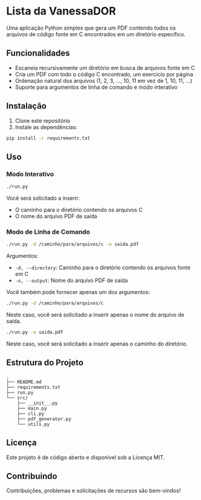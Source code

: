 # Lista da VanessaDOR

Uma aplicação Python simples que gera um PDF contendo todos os arquivos de código fonte em C encontrados em um diretório específico.

## Funcionalidades

- Escaneia recursivamente um diretório em busca de arquivos fonte em C
- Cria um PDF com todo o código C encontrado, um exercício por página
- Ordenação natural dos arquivos (1, 2, 3, ..., 10, 11 em vez de 1, 10, 11, ...)
- Suporte para argumentos de linha de comando e modo interativo

## Instalação

1. Clone este repositório
2. Instale as dependências:

```bash
pip install -r requirements.txt
```

## Uso

### Modo Interativo

```bash
./run.py
```

Você será solicitado a inserir:

- O caminho para o diretório contendo os arquivos C
- O nome do arquivo PDF de saída

### Modo de Linha de Comando

```bash
./run.py -d /caminho/para/arquivos/c -o saida.pdf
```

Argumentos:

- `-d, --directory`: Caminho para o diretório contendo os arquivos fonte em C
- `-o, --output`: Nome do arquivo PDF de saída

Você também pode fornecer apenas um dos argumentos:

```bash
./run.py -d /caminho/para/arquivos/c
```

Neste caso, você será solicitado a inserir apenas o nome do arquivo de saída.

```bash
./run.py -o saida.pdf
```

Neste caso, você será solicitado a inserir apenas o caminho do diretório.

## Estrutura do Projeto

```
.
├── README.md
├── requirements.txt
├── run.py
└── src/
    ├── __init__.py
    ├── main.py
    ├── cli.py
    ├── pdf_generator.py
    └── utils.py
```

## Licença

Este projeto é de código aberto e disponível sob a Licença MIT.

## Contribuindo

Contribuições, problemas e solicitações de recursos são bem-vindos!
